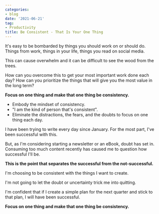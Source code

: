 ```yaml
---
categories:
- blog
date: '2021-06-21'
tag:
- Productivity
title: Be Consistent - That Is Your One Thing
---
```


It's easy to be bombarded by things you should work on or should do. Things from work, things in your life, things you read on social media.

This can cause overwhelm and it can be difficult to see the wood from the trees.

How can you overcome this to get your most important work done each day? How can you prioritize the things that will give you the most value in the long term?

**Focus on one thing and make that one thing be consistency.**

- Embody the mindset of consistency. 
- "I am the kind of person that's consistent".
- Eliminate the distractions, the fears, and the doubts to focus on one thing each day.

I have been trying to write every day since January. For the most part, I've been successful with this. 

But, as I'm considering starting a newsletter or an eBook, doubt has set in. Consuming too much content recently has caused me to question how successful I'll be.

**This is the point that separates the successful from the not-successful.** 

I'm choosing to be consistent with the things I want to create.  

I'm not going to let the doubt or uncertainty trick me into quitting.

I'm confident that if I create a simple plan for the next quarter and stick to that plan, I will have been successful.

**Focus on one thing and make that one thing be consistency.**